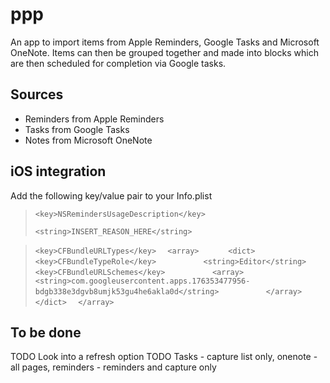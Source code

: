# ppp

An app to import items from Apple Reminders, Google Tasks and Microsoft OneNote. Items can then be grouped together and made into blocks which are then scheduled for completion via Google tasks.

## Sources

* Reminders from Apple Reminders
* Tasks from Google Tasks
* Notes from Microsoft OneNote
 
## iOS integration

Add the following key/value pair to your Info.plist
>
> `<key>NSRemindersUsageDescription</key>`
> 
> `<string>INSERT_REASON_HERE</string>`
> 


>`<key>CFBundleURLTypes</key>`
>`	<array>`
>`		<dict>`
>`			<key>CFBundleTypeRole</key>`
>`			<string>Editor</string>`
>`			<key>CFBundleURLSchemes</key>`
>`			<array>`
>`				<string>com.googleusercontent.apps.176353477956-bdgb338e3dgvb8umjk53gu4he6akla0d</string>`
>`			</array>`
>`		</dict>`
>`	</array>`


## To be done
TODO Look into a refresh option
TODO Tasks - capture list only, onenote - all pages, reminders - reminders and capture only
